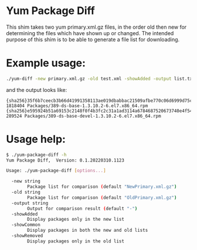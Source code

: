 # Yum Package Diff

This shim takes two yum primary.xml.gz files, in the order old then new for
determining the files which have shown up or changed.  The intended purpose of this
shim is to be able to generate a file list for downloading.

# Example usage:
```bash
./yum-diff -new primary.xml.gz -old test.xml -showAdded -output list.txt
```

and the output looks like:
```
{sha256}35f6b7ceecb3b66d41991358113ae019dbabbac21509afbe770c06d6999d75c7 1818404 Packages/389-ds-base-1.3.10.2-6.el7.x86_64.rpm
{sha256}e595924b51a69153c2148f0f4b3fc2c31a1ad3114a6784687520673740e4f54a 289524 Packages/389-ds-base-devel-1.3.10.2-6.el7.x86_64.rpm
```


# Usage help:
```bash
$ ./yum-package-diff -h
Yum Package Diff,  Version: 0.1.20220310.1123

Usage: ./yum-package-diff [options...]

  -new string
        Package list for comparison (default "NewPrimary.xml.gz")
  -old string
        Package list for comparison (default "OldPrimary.xml.gz")
  -output string
        Output for comparison result (default "-")
  -showAdded
        Display packages only in the new list
  -showCommon
        Display packages in both the new and old lists
  -showRemoved
        Display packages only in the old list
```




